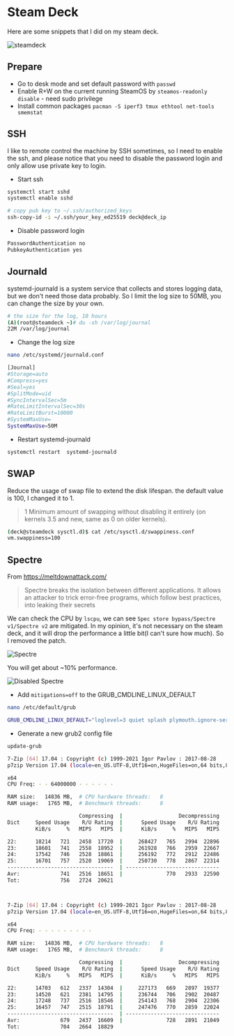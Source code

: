 # Steam Deck

Here are some snippets that I did on my steam deck.

![steamdeck](https://i.imgur.com/2zdn2AI.png)

## Prepare

- Go to desk mode and set default password with `passwd`
- Enable R+W on the current running SteamOS by `steamos-readonly disable` - need sudo privilege
- Install common packages `pacman -S iperf3 tmux ethtool net-tools smemstat`

## SSH

I like to remote control the machine by SSH sometimes, so I need to enable the ssh, and please notice that you need to disable the password login and only allow use private key to login.

- Start ssh
```bash
systemctl start sshd
systemctl enable sshd

# copy pub key to ~/.ssh/authorized_keys
ssh-copy-id -i ~/.ssh/your_key_ed25519 deck@deck_ip
```
- Disable password login
```bash
PasswordAuthentication no
PubkeyAuthentication yes
```
## Journald

systemd-journald is a system service that collects and stores logging data, but we don't need those data probably. So I limit the log size to 50MB, you can change the size by your own.
```bash
# the size for the log, 10 hours
(A)(root@steamdeck ~)# du -sh /var/log/journal
22M /var/log/journal
```

- Change the log size
```bash
nano /etc/systemd/journald.conf

[Journal]
#Storage=auto
#Compress=yes
#Seal=yes
#SplitMode=uid
#SyncIntervalSec=5m
#RateLimitIntervalSec=30s
#RateLimitBurst=10000
#SystemMaxUse=
SystemMaxUse=50M
```
- Restart systemd-journald
```bash
systemctl restart  systemd-journald
```

## SWAP

Reduce the usage of swap file to extend the disk lifespan. the default value is 100, I changed it to 1.

> 1 Minimum amount of swapping without disabling it entirely (on kernels 3.5 and new, same as 0 on older kernels).

```bash
(deck@steamdeck sysctl.d)$ cat /etc/sysctl.d/swappiness.conf
vm.swappiness=100
```
## Spectre

From https://meltdownattack.com/

> Spectre breaks the isolation between different applications. It allows an attacker to trick error-free programs, which follow best practices, into leaking their secrets

We can check the CPU by `lscpu`, we can see `Spec store bypass/Spectre v1/Spectre v2` are mitigated. In my opinion, it's not necessary on the steam deck, and it will drop the performance a little bit(I can't sure how much). So I removed the patch.

![Spectre](https://i.imgur.com/g3r3Uzo.png)

You will get about ~10% performance.

![Disabled Spectre](https://i.imgur.com/Svdm4Ul.png)

- Add `mitigations=off` to the GRUB_CMDLINE_LINUX_DEFAULT

```bash
nano /etc/default/grub

GRUB_CMDLINE_LINUX_DEFAULT="loglevel=3 quiet splash plymouth.ignore-serial-consoles module_blacklist=tpm amd_iommu=off amdgpu.gttsize=8128 spi_amd.speed_dev=1 audit=0 fbcon=vc:4-6 fbcon=rotate:1 mitigations=off"
```

- Generate a new grub2 config file

```bash
update-grub
```

```bash
7-Zip [64] 17.04 : Copyright (c) 1999-2021 Igor Pavlov : 2017-08-28
p7zip Version 17.04 (locale=en_US.UTF-8,Utf16=on,HugeFiles=on,64 bits,8 CPUs x64)

x64
CPU Freq: - - 64000000 - - - - - -

RAM size:   14836 MB,  # CPU hardware threads:   8
RAM usage:   1765 MB,  # Benchmark threads:      8

                       Compressing  |                  Decompressing
Dict     Speed Usage    R/U Rating  |      Speed Usage    R/U Rating
         KiB/s     %   MIPS   MIPS  |      KiB/s     %   MIPS   MIPS

22:      18214   721   2458  17720  |     268427   765   2994  22896
23:      18601   741   2558  18952  |     261928   766   2959  22667
24:      17542   746   2528  18861  |     256192   772   2912  22486
25:      16701   757   2520  19069  |     250730   778   2867  22314
----------------------------------  | ------------------------------
Avr:             741   2516  18651  |              770   2933  22590
Tot:             756   2724  20621



7-Zip [64] 17.04 : Copyright (c) 1999-2021 Igor Pavlov : 2017-08-28
p7zip Version 17.04 (locale=en_US.UTF-8,Utf16=on,HugeFiles=on,64 bits,8 CPUs x64)

x64
CPU Freq: - - - - - - - - -

RAM size:   14836 MB,  # CPU hardware threads:   8
RAM usage:   1765 MB,  # Benchmark threads:      8

                       Compressing  |                  Decompressing
Dict     Speed Usage    R/U Rating  |      Speed Usage    R/U Rating
         KiB/s     %   MIPS   MIPS  |      KiB/s     %   MIPS   MIPS

22:      14703   612   2337  14304  |     227173   669   2897  19377
23:      14520   621   2381  14795  |     236744   706   2902  20487
24:      17248   737   2516  18546  |     254143   768   2904  22306
25:      16457   747   2515  18791  |     247476   770   2859  22024
----------------------------------  | ------------------------------
Avr:             679   2437  16609  |              728   2891  21049
Tot:             704   2664  18829
```
